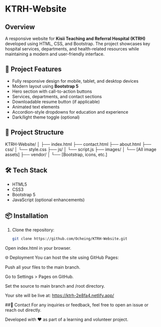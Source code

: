 # KTRH-Website
## Overview
A responsive website for **Kisii Teaching and Referral Hospital (KTRH)** developed using HTML, CSS, and Bootstrap. The project showcases key hospital services, departments, and health-related resources while maintaining a modern and user-friendly interface.

## 🚀 Project Features

- Fully responsive design for mobile, tablet, and desktop devices
- Modern layout using **Bootstrap 5**
- Hero section with call-to-action buttons
- Services, departments, and contact sections
- Downloadable resume button (if applicable)
- Animated text elements
- Accordion-style dropdowns for education and experience
- Dark/light theme toggle (optional)

## 📁 Project Structure

KTRH-Website/ │ ├── index.html ├── contact.html ├── about.html ├── css/ │ └── style.css ├── js/ │ └── script.js ├── images/ │ └── [All image assets] ├── vendor/ │ └── [Bootstrap, icons, etc.]


## 🛠️ Tech Stack

- HTML5
- CSS3
- Bootstrap 5
- JavaScript (optional enhancements)

## 📦 Installation

1. Clone the repository:
   ```bash
   git clone https://github.com/Ocheing/KTRH-Website.git
Open index.html in your browser.

🌐 Deployment
You can host the site using GitHub Pages:

Push all your files to the main branch.

Go to Settings > Pages on GitHub.

Set the source to main branch and /root directory.

Your site will be live at:
https://ktrh-2e8fa4.netlify.app/

##📩 Contact
For any inquiries or feedback, feel free to open an issue or reach out directly.

Developed with ❤️ as part of a learning and volunteer project.










